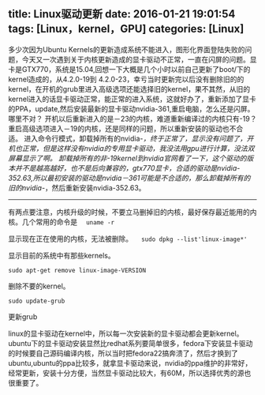 title: Linux驱动更新
date: 2016-01-21 19:01:54
tags: [Linux，kernel，GPU]
categories: [Linux]
---
多少次因为Ubuntu Kernels的更新造成系统不能进入，图形化界面登陆失败的问题，今天又一次遇到关于内核更新造成的显卡驱动不正常，一直在闪屏的问题。显卡是GTX770，系统是15.04,回想一下大概是几个小时以前自己更新了boot/下的kernel造成的，从4.2.0-19到 4.2.0-23，幸亏当时更新完以后没有删除旧的的kernel，在开机的grub里进入高级选项还能选择旧的kernel，果不其然，从旧的kernel进入的话显卡驱动正常，能正常的进入系统，这就好办了，重新添加了显卡的PPA，update,然后安装最新的显卡驱动nvidia-361,重启电脑，怎么还是闪屏。哪里不对？
开机以后重新进入的是－23的内核，难道重新编译过的内核只有-19？
重启高级选项进入－19的内核，还是同样的问题，所以重新安装的驱动也不合适。
进入命令行模式，卸载掉所有的nvidia-*，终于正常了，显示没有问题了，开机也正常，但是这样没有nvidia的专用显卡驱动，我没法用gpu进行计算，没法双屏幕显示了啊。
卸载掉所有的非-19kernel到nvidia官网看了一下，这个驱动的版本并不是越高越好，也不是后向兼容的，gtx770显卡，合适的驱动是nvidia-352.63,所以最初安装的驱动是nvidia－361可能是不合适的，那么卸载掉所有的旧的nvidia-*，然后重新安装nvidia-352.63。


----------
有两点要注意，内核升级的时候，不要立马删掉旧的内核，最好保存最近能用的内核。几个常用的命令是
　`uname -r`

显示现在正在使用的内核，无法被删除。
　`sudo dpkg --list'linux-image*'`

显示目前的系统中有那些kernels。

    sudo apt-get remove linux-image-VERSION
删除不要的kernel。

    sudo update-grub
更新grub

linux的显卡驱动在kernel中，所以每一次安装新的显卡驱动都会更新kernel。
ubuntu下的显卡驱动安装显然比redhat系列要简单很多，fedora下安装显卡驱动的时候要自己源码编译内核，所以当时把fedora22搞奔溃了，然后才换到了ubuntu,ubuntu的ppa比较多，就拿显卡驱动来说，nvidia的ppa维护的非常好，经常更新，安装十分方便，当然显卡驱动比较大，有60M，所以选择优秀的源也很重要了。
